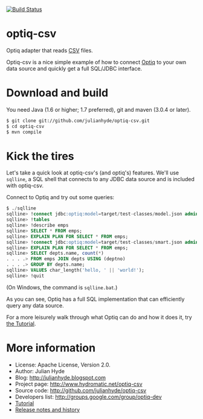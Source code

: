 [![Build Status](https://travis-ci.org/julianhyde/optiq-csv.png)](https://travis-ci.org/julianhyde/optiq-csv)

optiq-csv
============

Optiq adapter that reads <a href="http://en.wikipedia.org/wiki/Comma-separated_values">CSV</a> files.

Optiq-csv is a nice simple example of how to connect <a
href="https://github.com/julianhyde/optiq">Optiq</a> to your own
data source and quickly get a full SQL/JDBC interface.

Download and build
==================

You need Java (1.6 or higher; 1.7 preferred), git and maven (3.0.4 or later).

```bash
$ git clone git://github.com/julianhyde/optiq-csv.git
$ cd optiq-csv
$ mvn compile
```

Kick the tires
==============

Let's take a quick look at optiq-csv's (and optiq's) features.
We'll use <code>sqlline</code>, a SQL shell that connects to
any JDBC data source and is included with optiq-csv.

Connect to Optiq and try out some queries:

```SQL
$ ./sqlline
sqlline> !connect jdbc:optiq:model=target/test-classes/model.json admin admin
sqlline> !tables
sqlline> !describe emps
sqlline> SELECT * FROM emps;
sqlline> EXPLAIN PLAN FOR SELECT * FROM emps;
sqlline> !connect jdbc:optiq:model=target/test-classes/smart.json admin admin
sqlline> EXPLAIN PLAN FOR SELECT * FROM emps;
sqlline> SELECT depts.name, count(*)
. . . .> FROM emps JOIN depts USING (deptno)
. . . .> GROUP BY depts.name;
sqlline> VALUES char_length('hello, ' || 'world!');
sqlline> !quit
```

(On Windows, the command is `sqlline.bat`.)

As you can see, Optiq has a full SQL implementation that can efficiently
query any data source.

For a more leisurely walk through what Optiq can do and how it does it,
try <a href="TUTORIAL.md">the Tutorial</a>.

More information
================

* License: Apache License, Version 2.0.
* Author: Julian Hyde
* Blog: http://julianhyde.blogspot.com
* Project page: http://www.hydromatic.net/optiq-csv
* Source code: http://github.com/julianhyde/optiq-csv
* Developers list: http://groups.google.com/group/optiq-dev
* <a href="TUTORIAL.md">Tutorial</a>
* <a href="HISTORY.md">Release notes and history</a>
